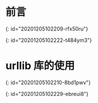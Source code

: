 # 前言
{: id="20201205102209-rfx50ru"}

{: id="20201205102222-t484ym3"}

# urllib 库的使用
{: id="20201205102210-8bd1pwv"}

{: id="20201205102229-ebreui8"}
